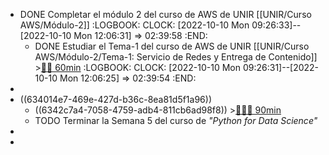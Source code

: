 - DONE Completar el módulo 2 del curso de AWS de UNIR [[UNIR/Curso AWS/Módulo-2]]
  :LOGBOOK:
  CLOCK: [2022-10-10 Mon 09:26:33]--[2022-10-10 Mon 12:06:31] =>  02:39:58
  :END:
	- DONE Estudiar el Tema-1 del curso de AWS de UNIR [[UNIR/Curso AWS/Módulo-2/Tema-1: Servicio de Redes y Entrega de Contenido]] >[🍅🍅 60min](#agenda-pomo://?t=f-1665386881845-1800%2Cf-1665389892871-1800)
	  :LOGBOOK:
	  CLOCK: [2022-10-10 Mon 09:26:31]--[2022-10-10 Mon 12:06:25] =>  02:39:54
	  :END:
-
- ((634014e7-469e-427d-b36c-8ea81d5f1a96))
	- ((6342c7a4-7058-4759-adb4-811cb6ad98f8)) >[🍅🍅🍅 90min](#agenda-pomo://?t=f-1665399856353-1800%2Cf-1665411314356-1800%2Cf-1665414781183-1800)
	- TODO Terminar la Semana 5 del curso de *"Python for Data Science"*
-
-